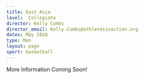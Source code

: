 ```yaml
---
title: East Asia
level:  Collegiate
director: Kelly Combs
director_email: Kelly.Combs@athletesinaction.org
dates: May 2018
type: Men
layout: page
sport: basketball
---
```

More Information Coming Soon!